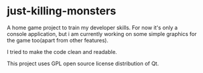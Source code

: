 # just-killing-monsters
A home game project to train my developer skills.
For now it's only a console application, but i am currently working on some simple graphics for the game too(apart from other features).

I tried to make the code clean and readable.

This project uses GPL open source license distribution of Qt.